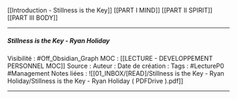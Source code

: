 
[[Introduction - Stillness is the Key]]
[[PART I MIND]]
[[PART II SPIRIT]]
[[PART III BODY]]



***
##### Stillness is the Key - Ryan Holiday
Visibilité : #Off_Obsidian_Graph
MOC : [[LECTURE - DEVELOPPEMENT PERSONNEL MOC]]
Source : 
Auteur : 
Date de création : 
Tags : #LectureP0 #Management 
Notes liées : ![[01_INBOX/[READ]/Stillness is the Key - Ryan Holiday/Stillness is the Key - Ryan Holiday ( PDFDrive ).pdf]]
***

